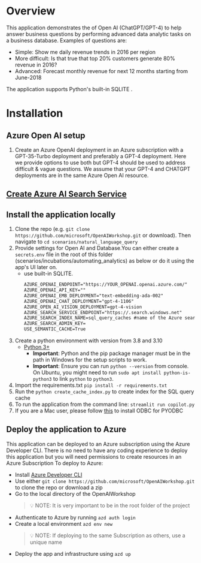 # Overview
This application demonstrates the of Open AI (ChatGPT/GPT-4) to help answer business questions by performing advanced data analytic tasks on a business database.
Examples of questions are:
- Simple: Show me daily revenue trends in 2016  per region
- More difficult: Is that true that top 20% customers generate 80% revenue in 2016?
- Advanced: Forecast monthly revenue for next 12 months starting from June-2018

The application supports Python's built-in SQLITE .
# Installation 
## Azure Open AI setup
1. Create an Azure OpenAI deployment in an Azure subscription with a GPT-35-Turbo deployment and preferably a GPT-4 deployment.
Here we provide options to use both but GPT-4 should be used to address difficult & vague  questions.
We assume that your GPT-4 and CHATGPT deployments are in the same Azure Open AI resource.
## [Create Azure AI Search Service](https://learn.microsoft.com/en-us/azure/search/search-create-service-portal)

## Install the application locally 
1. Clone the repo (e.g. ```git clone https://github.com/microsoft/OpenAIWorkshop.git``` or download). Then navigate to ```cd scenarios/natural_language_query```
2. Provide settings for Open AI and Database.You can either create a `secrets.env` file in the root of this folder (scenarios/incubations/automating_analytics) as below or do it using the app's UI later on. 
    - use built-in SQLITE.
        ```txt
        AZURE_OPENAI_ENDPOINT="https://YOUR_OPENAI.openai.azure.com/"
        AZURE_OPENAI_API_KEY=""
        AZURE_OPENAI_EMB_DEPLOYMENT="text-embedding-ada-002"
        AZURE_OPENAI_CHAT_DEPLOYMENT="gpt-4-1106"
        AZURE_OPEN_AI_VISION_DEPLOYMENT=gpt-4-vision
        AZURE_SEARCH_SERVICE_ENDPOINT="https://.search.windows.net"
        AZURE_SEARCH_INDEX_NAME=sql_query_caches #name of the Azure search index that cache the SQL query
        AZURE_SEARCH_ADMIN_KEY=
        USE_SEMANTIC_CACHE=True

        ```
4. Create a python environment with version from 3.8 and 3.10
    - [Python 3+](https://www.python.org/downloads/)
        - **Important**: Python and the pip package manager must be in the path in Windows for the setup scripts to work.
        - **Important**: Ensure you can run `python --version` from console. On Ubuntu, you might need to run `sudo apt install python-is-python3` to link `python` to `python3`. 
5. Import the requirements.txt `pip install -r requirements.txt`
6. Run the ```python create_cache_index.py``` to create index for the SQL query cache
7. To run the application from the command line: `streamlit run copilot.py`
8. If you are a Mac user, please follow [this](https://learn.microsoft.com/en-us/sql/connect/odbc/linux-mac/install-microsoft-odbc-driver-sql-server-macos?view=sql-server-ver16) to install ODBC for PYODBC
## Deploy the application to Azure 
This application can be deployed to an Azure subscription using the Azure Developer CLI. 
There is no need to have any coding experience to deploy this application but you will need permissions to create resources in an Azure Subscription
To deploy to Azure:
- Install [Azure Developer CLI](https://aka.ms/azure-dev/install)   
- Use either `git clone https://github.com/microsoft/OpenAIWorkshop.git` to clone the repo or download a zip
- Go to the local directory of the OpenAIWorkshop
    > 💡 NOTE: It is very important to be in the root folder of the project
- Authenticate to Azure by running `azd auth login`
- Create a local environment `azd env new`
    > 💡 NOTE: If deploying to the same Subscription as others, use a unique name
- Deploy the app and infrastructure using `azd up`




